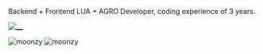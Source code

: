 Backend + Frontend LUA + AGRO Developer, coding experience of 3 years.

[![__](https://skillicons.dev/icons?i=lua,bash,powershell,discord,visualstudio,vscode,replit)](https://skillicons.dev)

<p><img align="left" src="https://github-readme-stats.vercel.app/api?username=spytyx&show_icons=true&theme=transparent" alt="moonzy" /></p>
<p><img align="left" src="https://github-readme-stats.vercel.app/api/top-langs/?username=spytyx&show_icons=true&theme=transparent" alt="moonzy" /></p>
